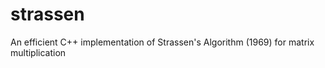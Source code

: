 # strassen
An efficient C++ implementation of Strassen's Algorithm (1969) for matrix multiplication
